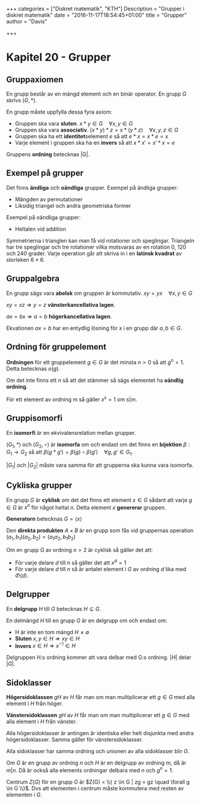 +++
categories = ["Diskret matematik", "KTH"]
Description = "Grupper i diskret matematik"
date = "2016-11-17T18:54:45+01:00"
title = "Grupper"
author = "Davis"

+++

# Kapitel 20 - Grupper

## Gruppaxiomen
En grupp består av en mängd element och en binär operator. En grupp $G$ skrivs $(G, *)$.

En grupp måste uppfylla dessa fyra axiom:

* Gruppen ska vara **sluten**. $x * y \in G \quad \forall x, y \in G$
* Gruppen ska vara **associativ**. $(x * y) * z = x * (y * z) \quad \forall x,y,z \in G$
* Gruppen ska ha ett **identitet**selement $e$ så att $e * x = x * e = x$ 
* Varje element i gruppen ska ha en **invers** så att $x * x' = x' * x = e$

Gruppens **ordning** betecknas |G|.

## Exempel på grupper
Det finns **ändliga** och **oändliga** grupper. 
Exempel på ändliga grupper:

* Mängden av permutationer
* Liksidig triangel och andra geometriska former

Exempel på oändliga grupper:

* Heltalen vid addition

Symmetrierna i trianglen kan man få vid rotationer och speglingar. Triangeln har tre speglingar och tre rotationer vilka motsvaras av en rotation 0, 120 och 240 grader. Varje operation går att skriva in i en **latinsk kvadrat** av storleken $6 \times 6$.

## Gruppalgebra
En grupp sägs vara **abelsk** om gruppen är kommutativ. $xy = yx \quad \forall x,y \in G$

$xy = xz \Rightarrow y = z$ **vänsterkancellativa lagen**.

$ax = bx \Rightarrow a = b$ **högerkancellativa lagen**.

Ekvationen $ax = b$ har en entydlig lösning för $x$ i en grupp där $a,b \in G$.

## Ordning för gruppelement
**Ordningen** för ett gruppelement $g \in G$ är det minsta $n > 0$ så att $g^n =1$. Detta betecknas $o(g)$.

Om det inte finns ett $n$ så att det stämmer så sägs elementet ha **oändlig ordning**.

För ett element av ordning m så gäller $x^s = 1$ om $s|m$.

## Gruppisomorfi
En **isomorfi** är en ekvivalensrelation mellan grupper.

$(G_1,*)$ och $(G_2, \circ)$ är **isomorfa** om och endast om det finns en **bijektion** $\beta: G_1 \to G_2$ så att $\beta(g*g') = \beta(g) \circ \beta(g') \quad \forall g, g' \in G_1$.

$|G_1|$ och $|G_2|$ måste vara samma för att grupperna ska kunna vara isomorfa.

## Cykliska grupper
En grupp $G$ är **cyklisk** om det det finns ett element $x \in G$ sådant att varje $g\in G$ är $x^n$ för något heltal $n$. Detta element $x$ **genererar** gruppen.

**Generatorn** betecknas $G=\langle x\rangle$

Den **direkta produkten** $A \times B$ är en grupp som fås vid gruppernas operation $(a_1,b_1)(a_2, b_2)= (a_1a_2, b_1b_2)$

Om en grupp $G$ av ordning $n>2$ är cyklisk så gäller det att:

* För varje delare $d$ till $n$ så gäller det att $x^d=1$
* För varje delare $d$ till $n$ så är antalet element i $G$ av ordning $d$ lika med $\Phi(d)$.

## Delgrupper
En **delgrupp** $H$ till $G$ betecknas $H \subseteq G$. 

En delmängd $H$ till en grupp $G$ är en delgrupp om och endast om:

* H är inte en tom mängd $H \ne \emptyset$
* **Sluten** $x,y\in H \Rightarrow xy\in H$
* **Invers** $x \in H \Rightarrow x^{-1} \in H$

Delgruppen H:s ordning kommer att vara delbar med G:s ordning. $|H|$ delar $|G|$.

## Sidoklasser
**Högersidoklassen** $gH$ av $H$ får man om man multiplicerar ett $g \in G$ med alla element i $H$ från höger.

**Vänstersidoklassen** $gH$ av $H$ får man om man multiplicerar ett $g \in G$ med alla element i $H$ från vänster.

Alla högersidoklasser är antingen är identiska eller helt disjunkta med andra högersidoklasser. Samma gäller för vänstersidoklasser.

Alla sidoklasser har samma ordning och unionen av alla sidoklasser blir $G$.

Om $G$ är en grupp av ordning $n$ och $H$ är en delgrupp av ordning $m$, då är $m|n$. Då är också alla elements ordningar delbara med $n$ och $g^n=1$.

Centrum $Z(G)$ för en grupp $G$ är $Z(G) = \\{ z \in G | zg = gz \quad \forall g \in G \\}$. Dvs att elementen i centrum måste kommutera med resten av elementen i $G$.
